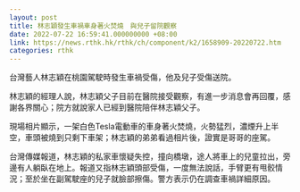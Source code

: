 ```yaml
---
layout: post
title: 林志穎發生車禍車身著火焚燒　與兒子留院觀察
date: 2022-07-22 16:59:41.000000000 +08:00
link: https://news.rthk.hk/rthk/ch/component/k2/1658909-20220722.htm
categories: rthk
---
```


台灣藝人林志穎在桃園駕駛時發生車禍受傷，他及兒子受傷送院。

林志穎的經理人說，林志穎父子目前在醫院接受觀察，有進一步消息會再回覆，感謝各界關心；院方就說家人已經到醫院陪伴林志穎父子。

現場相片顯示，一架白色Tesla電動車的車身著火焚燒，火勢猛烈，濃煙升上半空，車頭被燒到只剩下車架；林志穎的弟弟看過相片後，證實是哥哥的座駕。

台灣傳媒報道，林志穎的私家車懷疑失控，撞向橋墩，途人將車上的兒童拉出，旁邊有人躺臥在地上。報道又指林志穎頭部受傷，一度無法說話，手臂更有甩骹情況；至於坐在副駕駛座的兒子就臉部擦傷。警方表示仍在調查車禍詳細原因。
